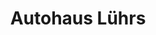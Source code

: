 ---
title: "Autohaus Lührs"
url: /salzhausen/autohaus-luehrs-lueneburger-strasse/
shop: Autowerkstatt
---